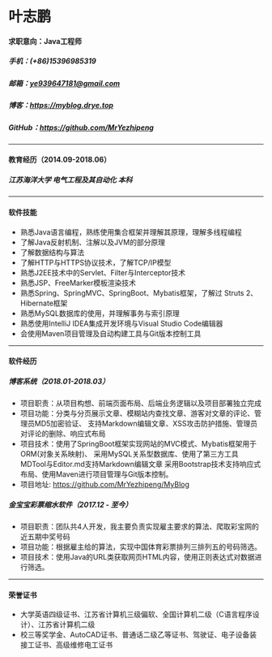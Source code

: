 # 叶志鹏
#### 求职意向：Java工程师
##### 手机：(+86)15396985319
##### 邮箱：ye939647181@gmail.com
##### 博客：https://myblog.drye.top
##### GitHub：https://github.com/MrYezhipeng

*****************************

#### 教育经历（2014.09-2018.06）
##### 江苏海洋大学 电气工程及其自动化 本科
*****************************
#### 软件技能 
-   熟悉Java语言编程，熟练使用集合框架并理解其原理，理解多线程编程 
-  了解Java反射机制、注解以及JVM的部分原理
-  了解数据结构与算法
-  了解HTTP与HTTPS协议技术，了解TCP/IP模型
-  熟悉J2EE技术中的Servlet、Filter与Interceptor技术
-  熟悉JSP、FreeMarker模板渲染技术
-  熟悉Spring、SpringMVC、SpringBoot、Mybatis框架，了解过 Struts 2、Hibernate框架
-  熟悉MySQL数据库的使用，并理解事务与索引原理
-  熟悉使用IntelliJ IDEA集成开发环境与Visual Studio Code编辑器
-  会使用Maven项目管理及自动构建工具与Git版本控制工具
******************************

#### 软件经历

##### 博客系统（2018.01-2018.03）
- 项目职责：从项目构想、前端页面布局、后端业务逻辑以及项目部署独立完成
- 项目功能：分类与分页展示文章、模糊站内查找文章、游客对文章的评论、管理员MD5加密验证、
                  支持Markdown编辑文章、XSS攻击防护措施、管理员对评论的删除、响应式布局
- 项目技术：使用了SpringBoot框架实现网站的MVC模式、Mybatis框架用于ORM(对象关系映射)、
                  采用MySQL关系型数据库、使用了第三方工具MDTool与Editor.md支持Markdown编辑文章
                  采用Bootstrap技术支持响应式布局、使用Maven进行项目管理与Git版本控制。
- 项目地址:  https://github.com/MrYezhipeng/MyBlog
 ##### 金宝宝彩票缩水软件（2017.12 - 至今）
- 项目职责：团队共4人开发，我主要负责实现雇主要求的算法、爬取彩宝网的近五期中奖号码
- 项目功能：根据雇主给的算法，实现中国体育彩票排列三排列五的号码筛选。
- 项目技术：使用Java的URL类获取网页HTML内容，使用正则表达式对数据进行筛选。
**********************************
#### 荣誉证书
- 大学英语四级证书、江苏省计算机三级偏软、全国计算机二级（C语言程序设计）、江苏省计算机二级
- 校三等奖学金、AutoCAD证书、普通话二级乙等证书、驾驶证、电子设备装接工证书、高级维修电工证书

